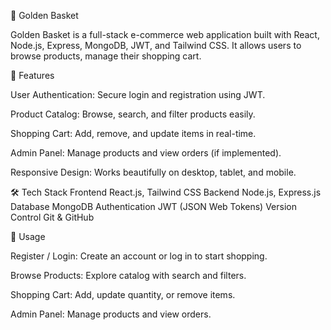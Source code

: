 🌟 Golden Basket

Golden Basket is a full-stack e-commerce web application built with React, Node.js, Express, MongoDB, JWT, and Tailwind CSS.
It allows users to browse products, manage their shopping cart.

🚀 Features

User Authentication: Secure login and registration using JWT.

Product Catalog: Browse, search, and filter products easily.

Shopping Cart: Add, remove, and update items in real-time.

Admin Panel: Manage products and view orders (if implemented).

Responsive Design: Works beautifully on desktop, tablet, and mobile.

🛠 Tech Stack
Frontend	React.js, Tailwind CSS
Backend	Node.js, Express.js
Database	MongoDB
Authentication	JWT (JSON Web Tokens)
Version Control	Git & GitHub

🛒 Usage

Register / Login: Create an account or log in to start shopping.

Browse Products: Explore catalog with search and filters.

Shopping Cart: Add, update quantity, or remove items.

Admin Panel: Manage products and view orders.
